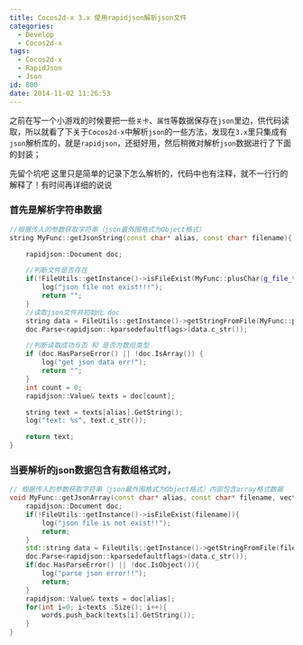 ```yaml
---
title: Cocos2d-x 3.x 使用rapidjson解析json文件
categories:
  - Develop
  - Cocos2d-x
tags:
  - Cocos2d-x
  - RapidJson
  - Json
id: 800
date: 2014-11-02 11:26:53
---
```


之前在写一个小游戏的时候要把一些`关卡`、`属性`等数据保存在`json`里边，供代码读取，所以就看了下关于`Cocos2d-x`中解析`json`的一些方法，发现在`3.x`里只集成有`json`解析库的，就是`rapidjson`，还挺好用，然后稍微对解析`json`数据进行了下面的封装；

先留个坑吧 这里只是简单的记录下怎么解析的，代码中也有注释，就不一行行的解释了！有时间再详细的说说

### 首先是解析字符串数据
```c++
//根据传入的参数获取字符串（json最外围格式为Object格式）
string MyFunc::getJsonString(const char* alias, const char* filename){

	rapidjson::Document doc;

	//判断文件是否存在
	if(!FileUtils::getInstance()->isFileExist(MyFunc::plusChar(g_file_text_path.c_str(), filename))){
		log("json file not exist!!!");
		return "";
	}
	//读取json文件并初始化 doc
	string data = FileUtils::getInstance()->getStringFromFile(MyFunc::plusChar(g_file_text_path.c_str(), filename));
	doc.Parse<rapidjson::kparsedefaultflags>(data.c_str());

	//判断读取成功与否 和 是否为数组类型  
	if (doc.HasParseError() || !doc.IsArray()) {
		log("get json data err!");  
		return "";
	}  
	int count = 0;
	rapidjson::Value& texts = doc[count];

	string text = texts[alias].GetString();
	log("text: %s", text.c_str());

	return text;
}
```

### 当要解析的json数据包含有数组格式时，
```C++
// 根据传入的参数获取字符串（json最外围格式为Object格式）内部包含array格式数据
void MyFunc::getJsonArray(const char* alias, const char* filename, vector<string> &words){
	rapidjson::Document doc;
	if(!FileUtils::getInstance()->isFileExist(filename)){
		log("json file is not exist!!");
		return;
	}
	std::string data = FileUtils::getInstance()->getStringFromFile(filename);
	doc.Parse<rapidjson::kparsedefaultflags>(data.c_str());
	if(doc.HasParseError() || !doc.IsObject()){
		log("parse json error!!");
		return;
	}  
	rapidjson::Value& texts = doc[alias];
	for(int i=0; i<texts .Size(); i++){
		words.push_back(texts[i].GetString());
	}
}
```